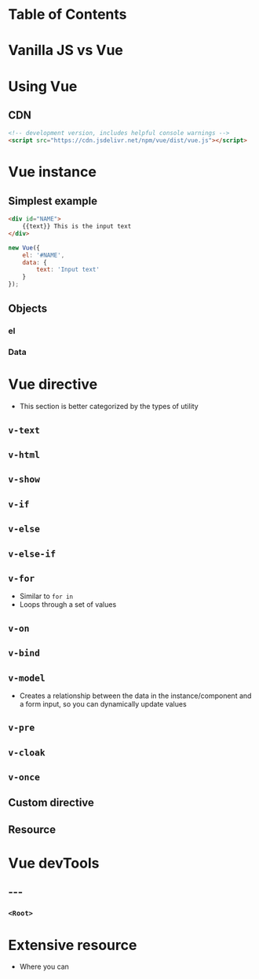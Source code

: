 # Table of Contents
# Vanilla JS vs Vue

# Using Vue
## CDN
```html
<!-- development version, includes helpful console warnings -->
<script src="https://cdn.jsdelivr.net/npm/vue/dist/vue.js"></script>
```

# Vue instance
## Simplest example
```html
<div id="NAME">
    {{text}} This is the input text
</div>
```

```javascript
new Vue({
    el: '#NAME',
    data: {
        text: 'Input text'
    }
});
```
## Objects
### el
### Data

# Vue directive
- This section is better categorized by the types of utility
## ```v-text```
## ```v-html```
## ```v-show```
## ```v-if```
## ```v-else```
## ```v-else-if```
## ```v-for```
- Similar to ```for in```
- Loops through a set of values
## ```v-on```
## ```v-bind```
## ```v-model```
- Creates a relationship between the data in the instance/component and a form input, so you can dynamically update values
## ```v-pre```
## ```v-cloak```
## ```v-once```
## Custom directive
## Resource
# Vue devTools
## --- 
### ```<Root>```
# Extensive resource
- Where you can 


